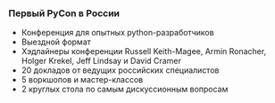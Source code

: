 ### Первый PyCon в России

* Конференция для опытных python-разработчиков
* Выездной формат
* Хэдлайнеры конференции  Russell Keith-Magee, Armin Ronacher, Holger Krekel, Jeff Lindsay и David Cramer
* 20 докладов от ведущих российских специалистов
* 5 воркшопов и мастер-классов
* 2 круглых стола по самым дискуссионным вопросам
